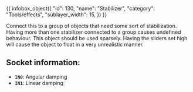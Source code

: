 {{ infobox_object({
	"id": 130,
	"name": "Stabilizer",
	"category": "Tools/effects",
	"sublayer_width": 15,
}) }}

Connect this to a group of objects that need some sort of stabilization. Having more than one stabilizer connected to a group causes undefined behaviour. This object should be used sparsely. Having the sliders set high will cause the object to float in a very unrealistic manner.

## Socket information:
- **`IN0`**: Angular damping
- **`IN1`**: Linear damping